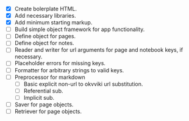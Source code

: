 - [x]	Create bolerplate HTML.
- [x]	Add necessary libraries.
- [x]	Add minimum starting markup.
- [ ]	Build simple object framework for app functionality.
- [ ] Define object for pages.
- [ ] Define object for notes.
- [ ] Reader and writer for url arguments for page and notebook keys, if necessary.
- [ ]	Placeholder errors for missing keys.
- [ ]	Formatter for arbitrary strings to valid keys.
- [ ]	Preprocessor for markdown
	- [ ]	Basic explicit non-url to okvviki url substitution.
	- [ ]	Referential sub.
	- [ ]	Implicit sub.
- [ ]	Saver for page objects.
- [ ]	Retriever for page objects.
